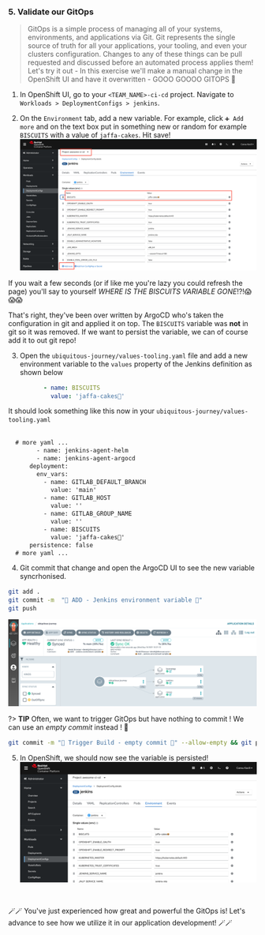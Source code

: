 ### 5. Validate our GitOps
> GitOps is a simple process of managing all of your systems, environments, and applications via Git. Git represents the single source of truth for all your applications, your tooling, and even your clusters configuration. Changes to any of these things can be pull requested and discussed before an automated process applies them! Let's try it out - In this exercise we'll make a manual change in the OpenShift UI and have it overwritten - GOOO GOOOO GITOPS 💪 

1. In OpenShift UI, go to your `<TEAM_NAME>-ci-cd` project. Navigate to `Workloads > DeploymentConfigs > jenkins`.  
 
2. On the `Environment` tab, add a new variable. For example, click `➕ Add more` and on the text box put in something new or random for example `BISCUITS` with a value of `jaffa-cakes`. Hit save!
![jenkins-new-var](./images/jenkins-new-var.png)

If you wait a few seconds (or if like me you're lazy you could refresh the page) you'll say to yourself *WHERE IS THE BISCUITS VARIABLE GONE*!?!😱😱😱

That's right, they've been over written by ArgoCD who's taken the configuration in git and applied it on top. The `BISCUITS` variable was **not** in git so it was removed. If we want to persist the variable, we can of course add it to out git repo!

3. Open the `ubiquitous-journey/values-tooling.yaml` file and add a new environment variable to the `values` property of the Jenkins definition as shown below
```yaml
          - name: BISCUITS
            value: 'jaffa-cakes🍪'
```
It should look something like this now in your `ubiquitous-journey/values-tooling.yaml`
<pre><code class="language-yaml">
  # more yaml ...
        - name: jenkins-agent-helm
        - name: jenkins-agent-argocd
      deployment:
        env_vars:
          - name: GITLAB_DEFAULT_BRANCH
            value: 'main'
          - name: GITLAB_HOST
            value: ''
          - name: GITLAB_GROUP_NAME
            value: ''
          - name: BISCUITS
            value: 'jaffa-cakes🍪'
      persistence: false
  # more yaml ...
</code></pre>

4. Git commit that change and open the ArgoCD UI to see the new variable syncrhonised.
```bash
git add .
git commit -m  "🍪 ADD - Jenkins environment variable 🍪" 
git push 
```
![argocd-new-var](./images/argocd-new-var.png)

?> **TIP** Often, we want to trigger GitOps but have nothing to commit ! We can use an *empty commit* instead ! 🙉
```bash
git commit -m "🍌 Trigger Build - empty commit 🐒" --allow-empty && git push
```

5. In OpenShift, we should now see the variable is persisted!
![jenkins-argocd-new-var](./images/jenkins-argocd-new-var.png)

</br>

🪄🪄 You've just experienced how great and powerful the GitOps is! Let's advance to see how we utilize it in our application development! 🪄🪄